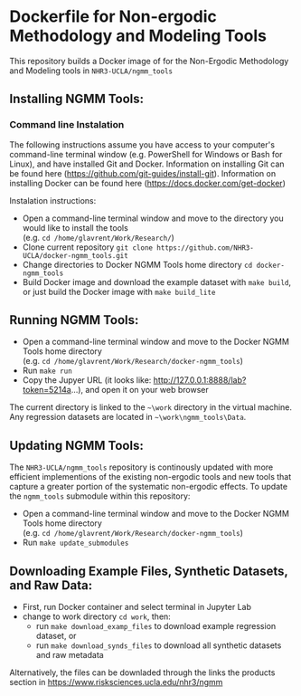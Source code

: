 # Dockerfile for Non-ergodic Methodology and Modeling Tools

This repository builds a Docker image of for the Non-Ergodic Methodology and Modeling tools in `NHR3-UCLA/ngmm_tools` 


## Installing NGMM Tools:

### Command line Instalation
The following instructions assume you have access to your computer's  command-line terminal window (e.g. PowerShell for Windows or Bash for Linux), and have installed Git and Docker. 
Information on installing Git can be found here (https://github.com/git-guides/install-git). Information on installing Docker can be found here (https://docs.docker.com/get-docker)

Instalation instructions:

 * Open a command-line terminal window and move to the directory you would like to install the tools <br> (e.g. ``cd /home/glavrent/Work/Research/``)
 * Clone current repository ``git clone https://github.com/NHR3-UCLA/docker-ngmm_tools.git``
 * Change directories to Docker NGMM Tools home directory ``cd docker-ngmm_tools``
 * Build Docker image and download the example dataset with ``make build``, or just build the Docker image with ``make build_lite`` 
 
## Running NGMM Tools:

* Open a command-line terminal window and move to the  Docker NGMM Tools home directory <br> (e.g. ``cd /home/glavrent/Work/Research/docker-ngmm_tools``)
* Run ``make run``
* Copy the Jupyer URL (it looks like: http://127.0.0.1:8888/lab?token=5214a...), and open it on your web browser

The current directory is linked to the ``~\work`` directory in the virtual machine. Any regression datasets are located in ``~\work\ngmm_tools\Data``.

## Updating NGMM Tools:

 The `NHR3-UCLA/ngmm_tools` repository is continously updated with more efficient implementions of the existing non-ergodic tools and new tools that capture a greater portion of the systematic non-ergodic effects. To update the ``ngmm_tools`` submodule within this repository:
 
* Open a command-line terminal window and move to the  Docker NGMM Tools home directory <br> (e.g. ``cd /home/glavrent/Work/Research/docker-ngmm_tools``)
* Run ``make update_submodules``

## Downloading Example Files, Synthetic Datasets, and Raw Data:

 * First, run Docker container and select terminal in Jupyter Lab 
 * change to work directory ``cd work``,  then:
   - run ``make download_examp_files`` to download example regression dataset, or
   - run ``make download_synds_files`` to download all synthetic datasets and raw metadata 

Alternatively, the files can be downladed through the links the products section in https://www.risksciences.ucla.edu/nhr3/ngmm
